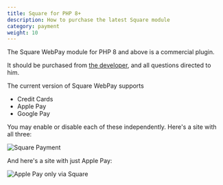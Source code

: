 ```yaml
---
title: Square for PHP 8+ 
description: How to purchase the latest Square module
category: payment
weight: 10
---
```


The Square WebPay module for PHP 8 and above is a commercial plugin. 

It should be purchased from [the developer](https://mxworks.cc/?product=square-plugin-with-applepay-and-google-pay-for-php-8-x-with-zen-cart), and all questions directed to him. 

The current version of Square WebPay supports 

- Credit Cards
- Apple Pay
- Google Pay

You may enable or disable each of these independently.  Here's a site with all three: 

![Square Payment](/images/square_v2.jpeg)

And here's a site with just Apple Pay:

![Apple Pay only via Square](/images/apple_pay_enabled.jpg)

